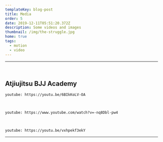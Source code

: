 ```yaml
---
templateKey: blog-post
title: Media
order: 5
date: 2019-12-11T05:51:20.372Z
description: Some videos and images
thumbnail: /img/the-struggle.jpg
home: true
tags:
  - motion
  - video
---
```


---

<br>

## Atjiujitsu BJJ Academy

`youtube: https://youtu.be/6BIkKoLV-OA`

<br>

`youtube: https://www.youtube.com/watch?v=-nq8Dbl-pw4`

<br>

`youtube: https://youtu.be/vxhpekf3ekY`

---
